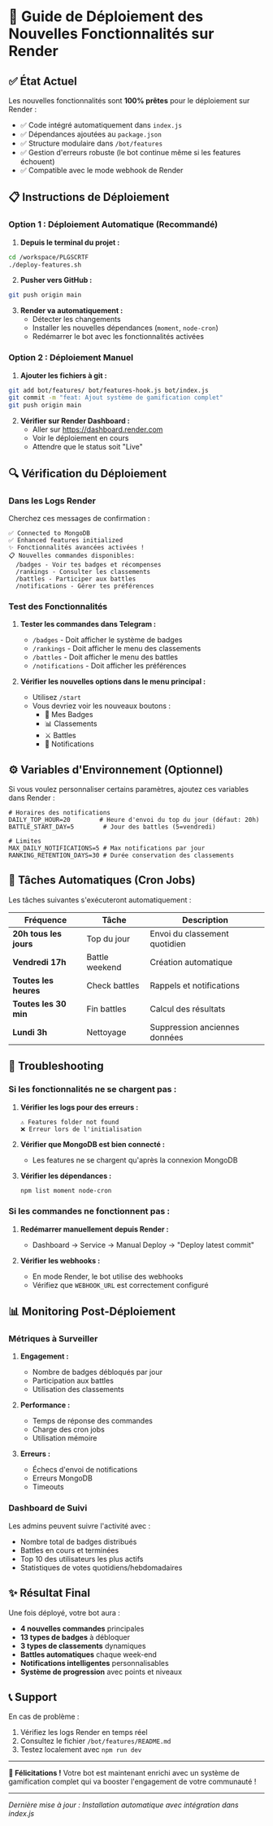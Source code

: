 # 🚀 Guide de Déploiement des Nouvelles Fonctionnalités sur Render

## ✅ État Actuel

Les nouvelles fonctionnalités sont **100% prêtes** pour le déploiement sur Render :

- ✅ Code intégré automatiquement dans `index.js`
- ✅ Dépendances ajoutées au `package.json`
- ✅ Structure modulaire dans `/bot/features`
- ✅ Gestion d'erreurs robuste (le bot continue même si les features échouent)
- ✅ Compatible avec le mode webhook de Render

## 📋 Instructions de Déploiement

### Option 1 : Déploiement Automatique (Recommandé)

1. **Depuis le terminal du projet :**
```bash
cd /workspace/PLGSCRTF
./deploy-features.sh
```

2. **Pusher vers GitHub :**
```bash
git push origin main
```

3. **Render va automatiquement :**
   - Détecter les changements
   - Installer les nouvelles dépendances (`moment`, `node-cron`)
   - Redémarrer le bot avec les fonctionnalités activées

### Option 2 : Déploiement Manuel

1. **Ajouter les fichiers à git :**
```bash
git add bot/features/ bot/features-hook.js bot/index.js
git commit -m "feat: Ajout système de gamification complet"
git push origin main
```

2. **Vérifier sur Render Dashboard :**
   - Aller sur https://dashboard.render.com
   - Voir le déploiement en cours
   - Attendre que le status soit "Live"

## 🔍 Vérification du Déploiement

### Dans les Logs Render

Cherchez ces messages de confirmation :

```
✅ Connected to MongoDB
✅ Enhanced features initialized
✨ Fonctionnalités avancées activées !
📋 Nouvelles commandes disponibles:
  /badges - Voir tes badges et récompenses
  /rankings - Consulter les classements
  /battles - Participer aux battles
  /notifications - Gérer tes préférences
```

### Test des Fonctionnalités

1. **Tester les commandes dans Telegram :**
   - `/badges` - Doit afficher le système de badges
   - `/rankings` - Doit afficher le menu des classements
   - `/battles` - Doit afficher le menu des battles
   - `/notifications` - Doit afficher les préférences

2. **Vérifier les nouvelles options dans le menu principal :**
   - Utilisez `/start`
   - Vous devriez voir les nouveaux boutons :
     - 🏅 Mes Badges
     - 📊 Classements
     - ⚔️ Battles
     - 🔔 Notifications

## ⚙️ Variables d'Environnement (Optionnel)

Si vous voulez personnaliser certains paramètres, ajoutez ces variables dans Render :

```env
# Horaires des notifications
DAILY_TOP_HOUR=20        # Heure d'envoi du top du jour (défaut: 20h)
BATTLE_START_DAY=5        # Jour des battles (5=vendredi)

# Limites
MAX_DAILY_NOTIFICATIONS=5 # Max notifications par jour
RANKING_RETENTION_DAYS=30 # Durée conservation des classements
```

## 🔧 Tâches Automatiques (Cron Jobs)

Les tâches suivantes s'exécuteront automatiquement :

| Fréquence | Tâche | Description |
|-----------|-------|-------------|
| **20h tous les jours** | Top du jour | Envoi du classement quotidien |
| **Vendredi 17h** | Battle weekend | Création automatique |
| **Toutes les heures** | Check battles | Rappels et notifications |
| **Toutes les 30 min** | Fin battles | Calcul des résultats |
| **Lundi 3h** | Nettoyage | Suppression anciennes données |

## 🐛 Troubleshooting

### Si les fonctionnalités ne se chargent pas :

1. **Vérifier les logs pour des erreurs :**
   ```
   ⚠️ Features folder not found
   ❌ Erreur lors de l'initialisation
   ```

2. **Vérifier que MongoDB est bien connecté :**
   - Les features ne se chargent qu'après la connexion MongoDB

3. **Vérifier les dépendances :**
   ```bash
   npm list moment node-cron
   ```

### Si les commandes ne fonctionnent pas :

1. **Redémarrer manuellement depuis Render :**
   - Dashboard → Service → Manual Deploy → "Deploy latest commit"

2. **Vérifier les webhooks :**
   - En mode Render, le bot utilise des webhooks
   - Vérifiez que `WEBHOOK_URL` est correctement configuré

## 📊 Monitoring Post-Déploiement

### Métriques à Surveiller

1. **Engagement :**
   - Nombre de badges débloqués par jour
   - Participation aux battles
   - Utilisation des classements

2. **Performance :**
   - Temps de réponse des commandes
   - Charge des cron jobs
   - Utilisation mémoire

3. **Erreurs :**
   - Échecs d'envoi de notifications
   - Erreurs MongoDB
   - Timeouts

### Dashboard de Suivi

Les admins peuvent suivre l'activité avec :
- Nombre total de badges distribués
- Battles en cours et terminées
- Top 10 des utilisateurs les plus actifs
- Statistiques de votes quotidiens/hebdomadaires

## ✨ Résultat Final

Une fois déployé, votre bot aura :

- **4 nouvelles commandes** principales
- **13 types de badges** à débloquer
- **3 types de classements** dynamiques
- **Battles automatiques** chaque week-end
- **Notifications intelligentes** personnalisables
- **Système de progression** avec points et niveaux

## 📞 Support

En cas de problème :

1. Vérifiez les logs Render en temps réel
2. Consultez le fichier `/bot/features/README.md`
3. Testez localement avec `npm run dev`

---

**🎉 Félicitations !** Votre bot est maintenant enrichi avec un système de gamification complet qui va booster l'engagement de votre communauté !

---

*Dernière mise à jour : Installation automatique avec intégration dans index.js*